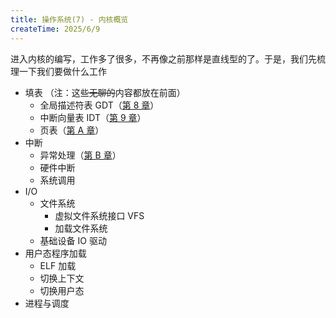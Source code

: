 ```yaml
---
title: 操作系统(7) - 内核概览
createTime: 2025/6/9
---
```


进入内核的编写，工作多了很多，不再像之前那样是直线型的了。于是，我们先梳理一下我们要做什么工作

- 填表
  （注：这些~~无聊的~~内容都放在前面）
  - 全局描述符表 GDT（[第 8 章](OS-08-GDT)）
  - 中断向量表 IDT（[第 9 章](OS-09-IDT)）
  - 页表（[第 A 章](OS-0A-paging)）
- 中断
  - 异常处理（[第 B 章](OS-0B-exception-handle)）
  - 硬件中断
  - 系统调用
- I/O
  - 文件系统
    - 虚拟文件系统接口 VFS
    - 加载文件系统
  - 基础设备 IO 驱动
- 用户态程序加载
  - ELF 加载
  - 切换上下文
  - 切换用户态
- 进程与调度
